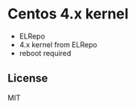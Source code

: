 Centos 4.x kernel
=========

- ELRepo
- 4.x kernel from ELRepo
- reboot required

License
-------

MIT
